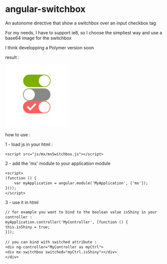 angular-switchbox
=================

An autonome directive that show a switchbox over an input checkbox tag

For my needs, I have to support ie8, so I choose the simpliest way and use a base64 image for the switchbox

I think developping a Polymer version soon

result :

![](https://github.com/dcz-switcher/angular-switchbox/blob/master/switchbox.svg)


how to use :

1 - load js in your html :
```
<script src="js/mx/mxSwitchbox.js"></script>
```
2 - add the 'mx' module to your application module
```
<script>
(function () {
    var myApplication = angular.module('MyApplication', ['mx']);
}());
</script>
```
3 - use it in html
```
// for example you want to bind to the boolean value isShiny in your controller :
myApplication.controller('MyController', [function () {
this.isShiny = true;
}]);

// you can bind with switched attribute :
<div ng-controller="MyController as myCtrl">
<div mx-switchbox switched="myCtrl.isShiny"></div>
</div>
```
